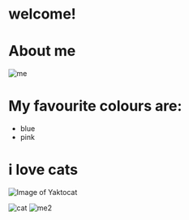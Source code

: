 # welcome!
# About me

![me](http://octodex.github.com/images/femalecodertocat.png)

# My favourite colours are:
+ blue
+ pink


# **i love cats**

![Image of Yaktocat](https://octodex.github.com/images/yaktocat.png)

![cat](http://octodex.github.com/images/maxtocat.gif)
![me2](http://octodex.github.com/images/Mardigrastocat.png)
